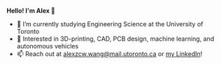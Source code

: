 **Hello! I'm Alex 👋**
- 🍎 I’m currently studying Engineering Science at the University of Toronto
- 👀 Interested in 3D-printing, CAD, PCB design, machine learning, and autonomous vehicles
- 📫 Reach out at alexzcw.wang@mail.utoronto.ca or [my LinkedIn](https://www.linkedin.com/in/alexzcw/)!
